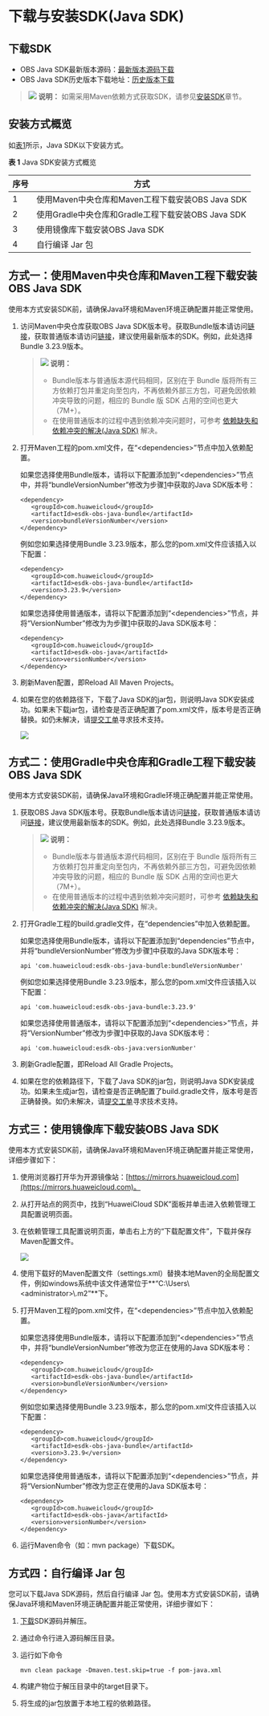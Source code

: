 # 下载与安装SDK\(Java SDK\)<a name="obs_21_0001"></a>

## 下载SDK<a name="section10285185142912"></a>

-   OBS Java SDK最新版本源码：[最新版本源码下载](https://github.com/huaweicloud/huaweicloud-sdk-java-obs)
-   OBS Java SDK历史版本下载地址：[历史版本下载](https://github.com/huaweicloud/huaweicloud-sdk-java-obs/releases)

>![](public_sys-resources/icon-note.gif) **说明：** 
>如需采用Maven依赖方式获取SDK，请参见[安装SDK](#section38258207308)章节。

## 安装方式概览<a name="section38258207308"></a>

如[表1](#table6377143115452)所示，Java SDK以下安装方式。

**表 1**  Java SDK安装方式概览

|序号|方式|
|--|--|
|1|使用Maven中央仓库和Maven工程下载安装OBS Java SDK|
|2|使用Gradle中央仓库和Gradle工程下载安装OBS Java SDK|
|3|使用镜像库下载安装OBS Java SDK|
|4|自行编译 Jar 包|


## 方式一：使用Maven中央仓库和Maven工程下载安装OBS Java SDK<a name="section1594210710378"></a>

使用本方式安装SDK前，请确保Java环境和Maven环境正确配置并能正常使用。

1.  <a name="li8603323193713"></a>访问Maven中央仓库获取OBS Java SDK版本号。获取Bundle版本请访问[链接](https://mvnrepository.com/artifact/com.huaweicloud/esdk-obs-java-bundle)，获取普通版本请访问[链接](https://mvnrepository.com/artifact/com.huaweicloud/esdk-obs-java)，建议使用最新版本的SDK。例如，此处选择Bundle 3.23.9版本。

    >![](public_sys-resources/icon-note.gif) **说明：** 
    >-   Bundle版本与普通版本源代码相同，区别在于 Bundle 版将所有三方依赖打包并重定向至包内，不再依赖外部三方包，可避免因依赖冲突导致的问题，相应的 Bundle 版 SDK 占用的空间也更大（7M+）。
    >-   在使用普通版本的过程中遇到依赖冲突问题时，可参考  [依赖缺失和依赖冲突的解决\(Java SDK\)](依赖缺失和依赖冲突的解决(Java-SDK).md)  解决。

2.  打开Maven工程的pom.xml文件，在“<dependencies\>”节点中加入依赖配置。

    如果您选择使用Bundle版本，请将以下配置添加到“<dependencies\>”节点中，并将“bundleVersionNumber”修改为步骤[1](#li8603323193713)中获取的Java SDK版本号：

    ```
    <dependency>
       <groupId>com.huaweicloud</groupId>
       <artifactId>esdk-obs-java-bundle</artifactId>
       <version>bundleVersionNumber</version>
    </dependency>
    ```

    例如您如果选择使用Bundle 3.23.9版本，那么您的pom.xml文件应该插入以下配置：

    ```
    <dependency>
       <groupId>com.huaweicloud</groupId>
       <artifactId>esdk-obs-java-bundle</artifactId>
       <version>3.23.9</version>
    </dependency>
    ```

    如果您选择使用普通版本，请将以下配置添加到“<dependencies\>”节点，并将“VersionNumber”修改为为步骤[1](#li8603323193713)中获取的Java SDK版本号：

    ```
    <dependency>
       <groupId>com.huaweicloud</groupId>
       <artifactId>esdk-obs-java</artifactId>
       <version>versionNumber</version>
    </dependency>
    ```

3.  刷新Maven配置，即Reload All Maven Projects。
4.  如果在您的依赖路径下，下载了Java SDK的jar包，则说明Java SDK安装成功。如果未下载jar包，请检查是否正确配置了pom.xml文件，版本号是否正确替换。如仍未解决，请[提交工单](https://console.huaweicloud.com/ticket/#/ticketindex/createIndex)寻求技术支持。

    ![](figures/zh-cn_image_0000001739258705.png)

## 方式二：使用Gradle中央仓库和Gradle工程下载安装OBS Java SDK<a name="section19757131210283"></a>

使用本方式安装SDK前，请确保Java环境和Gradle环境正确配置并能正常使用。

1.  <a name="li17357131722813"></a>获取OBS Java SDK版本号。获取Bundle版本请访问[链接](https://mvnrepository.com/artifact/com.huaweicloud/esdk-obs-java-bundle)，获取普通版本请访问[链接](https://mvnrepository.com/artifact/com.huaweicloud/esdk-obs-java)，建议使用最新版本的SDK。例如，此处选择Bundle 3.23.9版本。

    >![](public_sys-resources/icon-note.gif) **说明：** 
    >-   Bundle版本与普通版本源代码相同，区别在于 Bundle 版将所有三方依赖打包并重定向至包内，不再依赖外部三方包，可避免因依赖冲突导致的问题，相应的 Bundle 版 SDK 占用的空间也更大（7M+）。
    >-   在使用普通版本的过程中遇到依赖冲突问题时，可参考  [依赖缺失和依赖冲突的解决\(Java SDK\)](依赖缺失和依赖冲突的解决(Java-SDK).md)  解决。

2.  打开Gradle工程的build.gradle文件，在“dependencies”中加入依赖配置。

    如果您选择使用Bundle版本，请将以下配置添加到“dependencies”节点中，并将“bundleVersionNumber”修改为步骤[1](#li17357131722813)中获取的Java SDK版本号：

    ```
    api 'com.huaweicloud:esdk-obs-java-bundle:bundleVersionNumber'
    ```

    例如您如果选择使用Bundle 3.23.9版本，那么您的pom.xml文件应该插入以下配置：

    ```
    api 'com.huaweicloud:esdk-obs-java-bundle:3.23.9'
    ```

    如果您选择使用普通版本，请将以下配置添加到“<dependencies\>”节点，并将“VersionNumber”修改为步骤[1](#li17357131722813)中获取的Java SDK版本号：

    ```
    api 'com.huaweicloud:esdk-obs-java:versionNumber'
    ```

3.  刷新Gradle配置，即Reload All Gradle Projects。
4.  如果在您的依赖路径下，下载了Java SDK的jar包，则说明Java SDK安装成功。如果未生成jar包，请检查是否正确配置了build.gradle文件，版本号是否正确替换。如仍未解决，请[提交工单](https://console.huaweicloud.com/ticket/#/ticketindex/createIndex)寻求技术支持。

## 方式三：使用镜像库下载安装OBS Java SDK<a name="section65131517101213"></a>

使用本方式安装SDK前，请确保Java环境和Maven环境正确配置并能正常使用，详细步骤如下：

1.  使用浏览器打开华为开源镜像站：[https://mirrors.huaweicloud.com](https://mirrors.huaweicloud.com)。
2.  从打开站点的网页中，找到“HuaweiCloud SDK”面板并单击进入依赖管理工具配置说明页面。
3.  在依赖管理工具配置说明页面，单击右上方的“下载配置文件”，下载并保存Maven配置文件。

    ![](figures/zh-cn_image_0000001741145254.png)

4.  使用下载好的Maven配置文件（settings.xml）替换本地Maven的全局配置文件，例如windows系统中该文件通常位于**“C:\\Users\\<administrator\>\\.m2”**下。
5.  打开Maven工程的pom.xml文件，在“<dependencies\>”节点中加入依赖配置。

    如果您选择使用Bundle版本，请将以下配置添加到“<dependencies\>”节点中，并将“bundleVersionNumber”修改为您正在使用的Java SDK版本号：

    ```
    <dependency>
       <groupId>com.huaweicloud</groupId>
       <artifactId>esdk-obs-java-bundle</artifactId>
       <version>bundleVersionNumber</version>
    </dependency>
    ```

    例如您如果选择使用Bundle 3.23.9版本，那么您的pom.xml文件应该插入以下配置：

    ```
    <dependency>
       <groupId>com.huaweicloud</groupId>
       <artifactId>esdk-obs-java-bundle</artifactId>
       <version>3.23.9</version>
    </dependency>
    ```

    如果您选择使用普通版本，请将以下配置添加到“<dependencies\>”节点，并将“VersionNumber”修改为您正在使用的Java SDK版本号：

    ```
    <dependency>
       <groupId>com.huaweicloud</groupId>
       <artifactId>esdk-obs-java</artifactId>
       <version>versionNumber</version>
    </dependency>
    ```

6.  运行Maven命令（如：mvn package）下载SDK。

## 方式四：自行编译 Jar 包<a name="section148723251129"></a>

您可以下载Java SDK源码，然后自行编译 Jar 包。使用本方式安装SDK前，请确保Java环境和Maven环境正确配置并能正常使用，详细步骤如下：

1.  [下载](#section10285185142912)SDK源码并解压。
2.  通过命令行进入源码解压目录。
3.  运行如下命令

    ```
    mvn clean package -Dmaven.test.skip=true -f pom-java.xml
    ```

4.  构建产物位于解压目录中的target目录下。
5.  将生成的jar包放置于本地工程的依赖路径。


